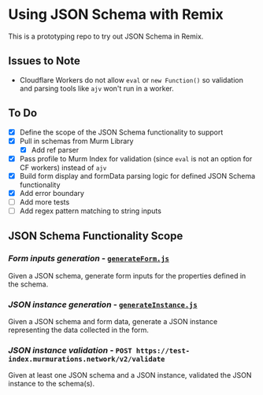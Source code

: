 # Using JSON Schema with Remix

This is a prototyping repo to try out JSON Schema in Remix.

## Issues to Note

- Cloudflare Workers do not allow `eval` or `new Function()` so validation and parsing tools like `ajv` won't run in a worker. 

## To Do

- [x] Define the scope of the JSON Schema functionality to support
- [x] Pull in schemas from Murm Library
  - [x] Add ref parser
- [x] Pass profile to Murm Index for validation (since `eval` is not an option for CF workers) instead of `ajv`
- [x] Build form display and formData parsing logic for defined JSON Schema functionality
- [x] Add error boundary
- [ ] Add more tests
- [ ] Add regex pattern matching to string inputs

## JSON Schema Functionality Scope

### _Form inputs generation_ - [`generateForm.js`](app/utils/generateForm.js)

Given a JSON schema, generate form inputs for the properties defined in the schema.

### _JSON instance generation_ - [`generateInstance.js`](app/utils/generateInstance.js)

Given a JSON schema and form data, generate a JSON instance representing the data collected in the form.

### _JSON instance validation_ - `POST https://test-index.murmurations.network/v2/validate`

Given at least one JSON schema and a JSON instance, validated the JSON instance to the schema(s).
